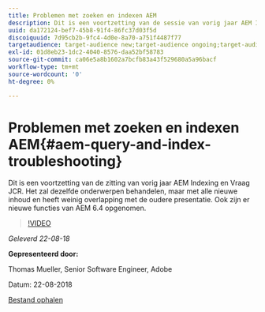 ```yaml
---
title: Problemen met zoeken en indexen AEM
description: Dit is een voortzetting van de sessie van vorig jaar AEM Indexing en JCR Query (Link hieronder). Het zal dezelfde onderwerpen behandelen, maar met alle nieuwe inhoud en heeft weinig overlapping met de oudere presentatie. Ook zijn er nieuwe functies van AEM 6.4 opgenomen.
uuid: da172124-bef7-45b8-91f4-86fc37d03f5d
discoiquuid: 7d95cb2b-9fc4-4d0e-8a70-a751f4487f77
targetaudience: target-audience new;target-audience ongoing;target-audience upgrader
exl-id: 01d8eb23-1dc2-4040-8576-daa52bf58783
source-git-commit: ca06e5a8b1602a7bcfb83a43f529680a5a96bacf
workflow-type: tm+mt
source-wordcount: '0'
ht-degree: 0%

---
```


# Problemen met zoeken en indexen AEM{#aem-query-and-index-troubleshooting}

Dit is een voortzetting van de zitting van vorig jaar AEM Indexing en Vraag JCR. Het zal dezelfde onderwerpen behandelen, maar met alle nieuwe inhoud en heeft weinig overlapping met de oudere presentatie. Ook zijn er nieuwe functies van AEM 6.4 opgenomen.

>[!VIDEO](https://video.tv.adobe.com/v/23429/?quality=0)

*Geleverd 22-08-18*

**Gepresenteerd door:**

Thomas Mueller, Senior Software Engineer, Adobe

Datum: 22-08-2018

[Bestand ophalen](assets/aem-gems-aem-queryandindextroubleshooting-08222018.pdf)
<!--
[Get back to the Overview](https://helpx.adobe.com/experience-manager/kt/eseminars/gems/aem-index.html)
-->
